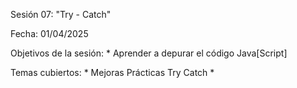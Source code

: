 Sesión 07: "Try - Catch"

Fecha: 01/04/2025

Objetivos de la sesión:
	* Aprender a depurar el código Java[Script]
	
Temas cubiertos:
	* Mejoras Prácticas Try Catch
	* 